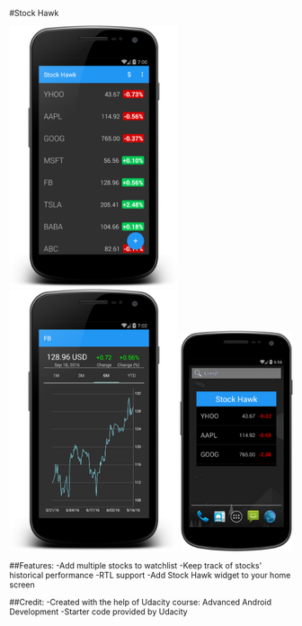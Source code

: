 #Stock Hawk

<img src="https://github.com/xdeng9/StockHawk-master/blob/master/screenshot/device-2016-09-18-160049.png" width="300"/>
<img src="https://github.com/xdeng9/StockHawk-master/blob/master/screenshot/device-2016-09-18-160251.png" width="300"/>
<img src="https://github.com/xdeng9/StockHawk-master/blob/master/screenshot/device-2016-09-18-155627.png" width="200"/>

##Features:
-Add multiple stocks to watchlist
-Keep track of stocks' historical performance
-RTL support
-Add Stock Hawk widget to your home screen

##Credit:
-Created with the help of Udacity course: Advanced Android Development
-Starter code provided by Udacity
